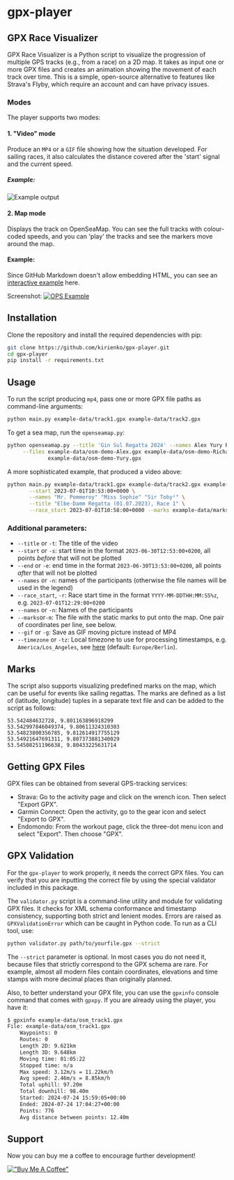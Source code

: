 # gpx-player
## GPX Race Visualizer

GPX Race Visualizer is a Python script to visualize the progression of multiple GPS tracks (e.g., from a race) on a 2D map. 
It takes as input one or more GPX files and creates an animation showing the movement of each track over time. 
This is a simple, open-source alternative to features like Strava's Flyby, which require an account and can have privacy issues.

### Modes
The player supports two modes:
#### 1. "Video" mode
Produce an `MP4` or a `GIF` file showing how the situation developed.
For sailing races, it also calculates the distance covered after the 'start' signal and the current speed.
##### Example:
![Example output](example.gif "Example of the script output")

#### 2. Map mode
Displays the track on OpenSeaMap.
You can see the full tracks with colour-coded speeds, 
and you can 'play' the tracks and see the markers move around the map.

#### Example:
Since GitHub Markdown doesn't allow embedding HTML, 
you can see an [interactive example](https://kirienko.github.io/static/GinSul-2024.html) here.

Screenshot:
[![OPS Example](./example_osm.png)](https://kirienko.github.io/static/GinSul-2024.html)
## Installation

Clone the repository and install the required dependencies with pip:

```bash
git clone https://github.com/kirienko/gpx-player.git
cd gpx-player
pip install -r requirements.txt
```

## Usage
To run the script producing `mp4`, pass one or more GPX file paths as command-line arguments:
```bash
python main.py example-data/track1.gpx example-data/track2.gpx
```
To get a sea map, run the `openseamap.py`:
```bash
python openseamap.py --title 'Gin Sul Regatta 2024' --names Alex Yury Richard \
     --files example-data/osm-demo-Alex.gpx example-data/osm-demo-Richard.gpx \
             example-data/osm-demo-Yury.gpx
```

A more sophisticated example, that produced a video above:
```bash
python main.py example-data/track1.gpx example-data/track2.gpx example-data/track3.gpx \
       --start 2023-07-01T10:53:00+0000 \
       --names "Mr. Pommeroy" "Miss Sophie" "Sir Toby²" \
       --title "Elbe-Damm Regatta (01.07.2023), Race 1" \
       --race_start 2023-07-01T10:58:00+0000 --marks example-data/marks.txt -g
```
### Additional parameters:
* `--title` or `-t`: The title of the video
* `--start` or `-s`: start time in the format `2023-06-30T12:53:00+0200`, all points _before_ that will not be plotted
* `--end` or `-e`: end time in the format `2023-06-30T13:53:00+0200`, all points _after_ that will not be plotted
* `--names` or `-n`: names of the participants (otherwise the file names will be used in the legend)
* `--race_start`, `-r`: Race start time in the format `YYYY-MM-DDTHH:MM:SS%z`, e.g. `2023-07-01T12:29:00+0200`
* `--names` or `-n`: Names of the participants
* `--marks`or`-m`: The file with the static marks to put onto the map. One pair of coordinates per line, see below.
* `--gif` or `-g`: Save as GIF moving picture instead of MP4
* `--timezone` or `-tz`: Local timezone to use for processing timestamps, e.g. `America/Los_Angeles`, see [here](https://en.wikipedia.org/wiki/List_of_tz_database_time_zones) (default: `Europe/Berlin`).

## Marks
The script also supports visualizing predefined marks on the map, which can be useful for events like sailing regattas.
The marks are defined as a list of (latitude, longitude) tuples in a separate text file and can be added to the script as follows:
```
53.542484632728, 9.801163896918299
53.542997846049374, 9.80611324310303
53.54823800356785, 9.812614917755129
53.54921647691311, 9.807373881340029
53.54508251196638, 9.80433225631714
```

## Getting GPX Files

GPX files can be obtained from several GPS-tracking services:
* Strava: Go to the activity page and click on the wrench icon. Then select "Export GPX".
* Garmin Connect: Open the activity, go to the gear icon and select "Export to GPX".
* Endomondo: From the workout page, click the three-dot menu icon and select "Export". Then choose "GPX".

## GPX Validation

For the `gpx-player` to work properly, it needs the correct GPX files.
You can verify that you are inputting the correct file by using the special validator 
included in this package.

The `validator.py` script is a command-line utility and module for validating GPX files. 
It checks for XML schema conformance and timestamp consistency, 
supporting both strict and lenient modes. 
Errors are raised as `GPXValidationError` which can be caught in Python code. 
To run as a CLI tool, use:
```bash
python validator.py path/to/yourfile.gpx --strict
```

The `--strict` parameter is optional. In most cases you do not need it, 
because files that strictly correspond to the GPX schema are rare. 
For example, almost all modern files contain coordinates, elevations and time stamps 
with more decimal places than originally planned.

Also, to better understand your GPX file, you can use the `gpxinfo` console command 
that comes with `gpxpy`. If you are already using the player, you have it:

```bash
$ gpxinfo example-data/osm_track1.gpx 
File: example-data/osm_track1.gpx
    Waypoints: 0
    Routes: 0
    Length 2D: 9.621km
    Length 3D: 9.648km
    Moving time: 01:05:22
    Stopped time: n/a
    Max speed: 3.12m/s = 11.22km/h
    Avg speed: 2.46m/s = 8.85km/h
    Total uphill: 97.20m
    Total downhill: 98.40m
    Started: 2024-07-24 15:59:05+00:00
    Ended: 2024-07-24 17:04:27+00:00
    Points: 776
    Avg distance between points: 12.40m

```

## Support
Now you can buy me a coffee to encourage further development!

[!["Buy Me A Coffee"](https://www.buymeacoffee.com/assets/img/custom_images/orange_img.png)](https://www.buymeacoffee.com/kirienko)
